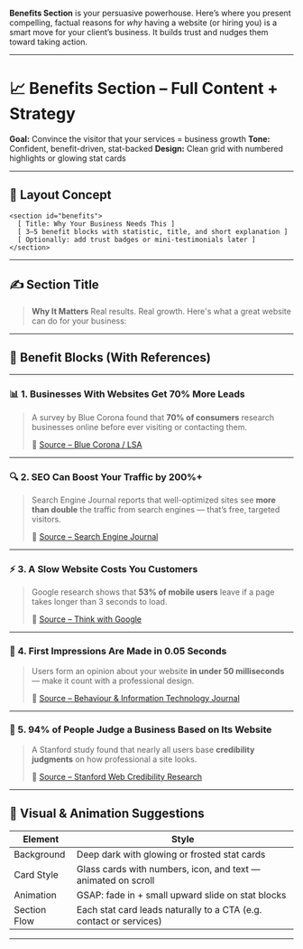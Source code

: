 **Benefits Section** is your persuasive powerhouse. Here’s where you present compelling, factual reasons for *why* having a website (or hiring you) is a smart move for your client’s business. It builds trust and nudges them toward taking action.

---

# 📈 **Benefits Section – Full Content + Strategy**

**Goal:** Convince the visitor that your services = business growth
**Tone:** Confident, benefit-driven, stat-backed
**Design:** Clean grid with numbered highlights or glowing stat cards

---

## 📄 Layout Concept

```
<section id="benefits">
  [ Title: Why Your Business Needs This ]
  [ 3–5 benefit blocks with statistic, title, and short explanation ]
  [ Optionally: add trust badges or mini-testimonials later ]
</section>
```

---

## ✍️ **Section Title**

> **Why It Matters**
> Real results. Real growth. Here's what a great website can do for your business:

---

## 🔢 **Benefit Blocks (With References)**

---

### 📊 1. Businesses With Websites Get 70% More Leads

> A survey by Blue Corona found that **70% of consumers** research businesses online before ever visiting or contacting them.
>
> 📎 [Source – Blue Corona / LSA](https://www.bluecorona.com/blog/marketing-statistics-for-small-businesses/)

---

### 🔍 2. SEO Can Boost Your Traffic by 200%+

> Search Engine Journal reports that well-optimized sites see **more than double** the traffic from search engines — that’s free, targeted visitors.
>
> 📎 [Source – Search Engine Journal](https://www.searchenginejournal.com/seo-statistics/)

---

### ⚡ 3. A Slow Website Costs You Customers

> Google research shows that **53% of mobile users** leave if a page takes longer than 3 seconds to load.
>
> 📎 [Source – Think with Google](https://www.thinkwithgoogle.com/marketing-strategies/app-and-mobile/mobile-page-speed-new-industry-benchmarks/)

---

### 🧠 4. First Impressions Are Made in 0.05 Seconds

> Users form an opinion about your website **in under 50 milliseconds** — make it count with a professional design.
>
> 📎 [Source – Behaviour & Information Technology Journal](https://www.tandfonline.com/doi/abs/10.1080/01449290500330448)

---

### 📱 5. 94% of People Judge a Business Based on Its Website

> A Stanford study found that nearly all users base **credibility judgments** on how professional a site looks.
>
> 📎 [Source – Stanford Web Credibility Research](https://credibility.stanford.edu/)

---

## 🎨 Visual & Animation Suggestions

| Element      | Style                                                              |
| ------------ | ------------------------------------------------------------------ |
| Background   | Deep dark with glowing or frosted stat cards                       |
| Card Style   | Glass cards with numbers, icon, and text — animated on scroll      |
| Animation    | GSAP: fade in + small upward slide on stat blocks                  |
| Section Flow | Each stat card leads naturally to a CTA (e.g. contact or services) |

---